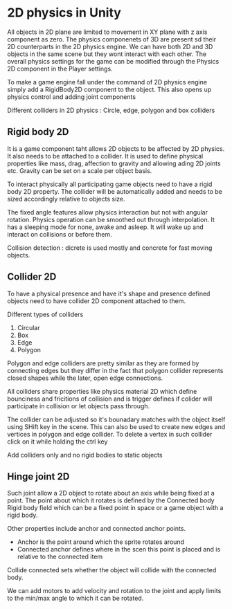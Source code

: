 # 2D physics in Unity
All objects in 2D plane are limited to movement in XY plane with z axis component as zero. The physics componenets of 3D are present sd their 2D counterparts in the 2D physics engine. We can have both 2D and 3D objects in the same scene but they wont interact with each other. The overall physics settings for the game can be modified through the Physics 2D component in the Player settings.

To make a game engine fall under the command of 2D physics engine simply add a RigidBody2D component to the object. This also opens up physics control and adding joint components

Different colliders in 2D physics : Circle, edge, polygon and box colliders

## Rigid body 2D
It is a game component taht allows 2D objects to be affected by 2D physics. It also needs to be attached to a collider. It is used to define physical properties like mass, drag, affection to gravity and allowing ading 2D joints etc. Gravity can be set on a scale per object basis.

To interact physically all participating game objects need to have a rigid body 2D property. The collider will be automatically added and needs to be sized accordingly relative to objects size.

The fixed angle features allow physics interaction but not with angular rotation. Physics operation can be smoothed out through interpolation. It has a sleeping mode for none, awake and asleep. It will wake up and interact on collisions or before them.

Collision detection : dicrete is used mostly and concrete for fast moving objects.

## Collider 2D
To have a physical presence and have it's shape and presence defined objects need to have collider 2D component attached to them.

Different types of colliders
1. Circular
2. Box
3. Edge
4. Polygon

Polygon and edge colliders are pretty similar as they are formed by connecting edges but they differ in the fact that polygon collider represents closed shapes while the later, open edge connections.

All colliders share properties like physics material 2D which define bounciness and fricitions of collision and is trigger defines if colider will participate in collision  or let objects pass through. 

The collider can be adjusted so it's bounadary matches with the object itself using SHift key in the scene. This can also be used to create new edges and vertices in polygon and edge collider. To delete a vertex in such collider click on it while holding the ctrl key

Add colliders only and no rigid bodies to static objects
## Hinge joint 2D 
Such joint allow a 2D object to rotate about an axis while being fixed at a point. The point about which it rotates is defined by the Connected body Rigid body field which can be a fixed point in space or a game object with a rigid body.

Other properties include anchor and connected anchor points. 
* Anchor is the point around which the sprite rotates around
* Connected anchor defines where in the scen this point is placed and is relative to the connected item

Collide connected sets whether the object will collide with the connected body.

We can add motors to add velocity and rotation to the joint and apply limits to the min/max angle to which it can be rotated.